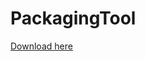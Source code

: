 # PackagingTool

[Download here](https://drive.google.com/file/d/1cq26fkmkUsXSVqMqIWoiP0TlY3ZbnaJy/view?usp=sharing)
